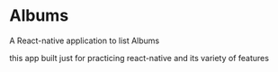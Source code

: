 # Albums
A React-native application to list Albums

this app built just for practicing react-native and its variety of features
